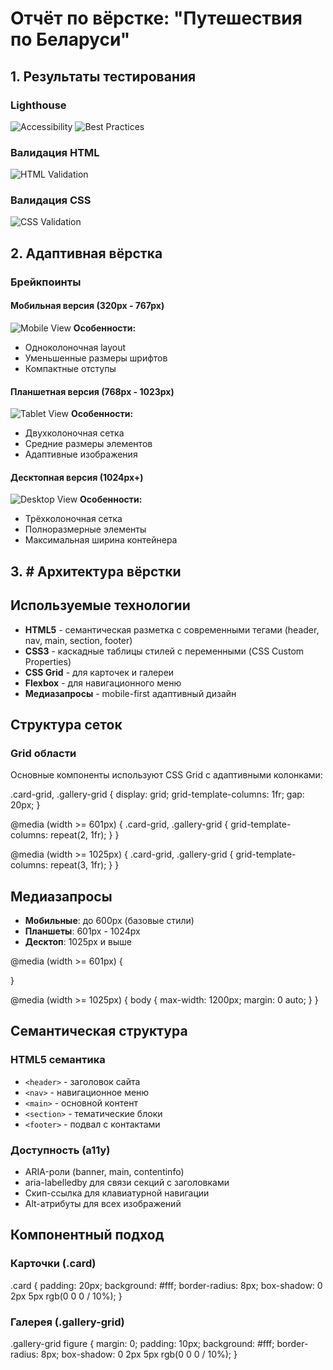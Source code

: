 # Отчёт по вёрстке: "Путешествия по Беларуси"

## 1. Результаты тестирования

### Lighthouse

![Accessibility](185259.jpg)
![Best Practices](185905.jpg)

### Валидация HTML

![HTML Validation](202003.jpg)

### Валидация CSS

![CSS Validation](202045.jpg)

## 2. Адаптивная вёрстка

### Брейкпоинты

#### Мобильная версия (320px - 767px)

![Mobile View](200201.jpg)
**Особенности:**

- Одноколоночная layout
- Уменьшенные размеры шрифтов
- Компактные отступы

#### Планшетная версия (768px - 1023px)

![Tablet View](200457.jpg)
**Особенности:**

- Двухколоночная сетка
- Средние размеры элементов
- Адаптивные изображения

#### Десктопная версия (1024px+)

![Desktop View](200520.jpg)
**Особенности:**

- Трёхколоночная сетка
- Полноразмерные элементы
- Максимальная ширина контейнера

## 3. # Архитектура вёрстки

## Используемые технологии

- **HTML5** - семантическая разметка с современными тегами (header, nav, main, section, footer)
- **CSS3** - каскадные таблицы стилей с переменными (CSS Custom Properties)
- **CSS Grid** - для карточек и галереи
- **Flexbox** - для навигационного меню
- **Медиазапросы** - mobile-first адаптивный дизайн

## Структура сеток

### Grid области

Основные компоненты используют CSS Grid с адаптивными колонками:

.card-grid, .gallery-grid {
    display: grid;
    grid-template-columns: 1fr;
    gap: 20px;
}

@media (width >= 601px) {
    .card-grid, .gallery-grid {
        grid-template-columns: repeat(2, 1fr);
    }
}

@media (width >= 1025px) {
    .card-grid, .gallery-grid {
        grid-template-columns: repeat(3, 1fr);
    }
}

## Медиазапросы

- **Мобильные**: до 600px (базовые стили)
- **Планшеты**: 601px - 1024px
- **Десктоп**: 1025px и выше

@media (width >= 601px) {

}

@media (width >= 1025px) {
    body {
        max-width: 1200px;
        margin: 0 auto;
    }
}

## Семантическая структура

### HTML5 семантика

- `<header>` - заголовок сайта
- `<nav>` - навигационное меню
- `<main>` - основной контент
- `<section>` - тематические блоки
- `<footer>` - подвал с контактами

### Доступность (a11y)

- ARIA-роли (banner, main, contentinfo)
- aria-labelledby для связи секций с заголовками
- Скип-ссылка для клавиатурной навигации
- Alt-атрибуты для всех изображений

## Компонентный подход

### Карточки (.card)

.card {
    padding: 20px;
    background: #fff;
    border-radius: 8px;
    box-shadow: 0 2px 5px rgb(0 0 0 / 10%);
}

### Галерея (.gallery-grid)

.gallery-grid figure {
    margin: 0;
    padding: 10px;
    background: #fff;
    border-radius: 8px;
    box-shadow: 0 2px 5px rgb(0 0 0 / 10%);
}
